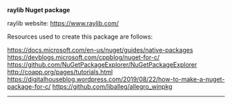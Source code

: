 **raylib Nuget package**

raylib website: https://www.raylib.com/

Resources used to create this package are follows:

https://docs.microsoft.com/en-us/nuget/guides/native-packages
https://devblogs.microsoft.com/cppblog/nuget-for-c/
https://github.com/NuGetPackageExplorer/NuGetPackageExplorer
http://coapp.org/pages/tutorials.html
https://digitalhouseblog.wordpress.com/2019/08/22/how-to-make-a-nuget-package-for-c/
https://github.com/liballeg/allegro_winpkg

---

